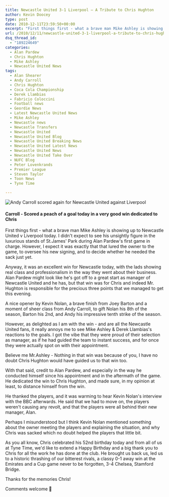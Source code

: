 ```yaml
---
title: Newcastle United 3-1 Liverpool – A Tribute to Chris Hughton
author: Kevin Doocey
type: post
date: 2010-12-11T23:59:50+00:00
excerpt: "First things first - what a brave man Mike Ashley is showing up to Newcastle United v Liverpool today. I didn't expect to see.."
url: /2010/12/11/newcastle-united-3-1-liverpool-a-tribute-to-chris-hughton/
dsq_thread_id:
  - "189224649"
categories:
  - Alan Pardew
  - Chris Hughton
  - Mike Ashley
  - Newcastle United News
tags:
  - Alan Shearer
  - Andy Carroll
  - Chris Hughton
  - Coca Cola Championship
  - Derek Llambias
  - Fabricio Coloccini
  - Football news
  - Geordie News
  - Latest Newcastle United News
  - Mike Ashley
  - Newcastle news
  - Newcastle Transfers
  - Newcastle United
  - Newcastle United Blog
  - Newcastle United Breaking News
  - Newcastle United Latest News
  - Newcastle United News
  - Newcastle United Take Over
  - NUFC Blog
  - Peter Lovenkrands
  - Premier League
  - Steven Taylor
  - Toon News
  - Tyne Time

---
```

![Andy Carroll scored again for Newcastle United against Liverpool](https://www.tynetime.com/wp-content/uploads/2010/12/AndyCarrollvChelsea.jpg "Big Andy")

#### Carroll - Scored a peach of a goal today in a very good win dedicated to Chris

First things first - what a brave man Mike Ashley is showing up to Newcastle United v Liverpool today. I didn't expect to see his unsightly figure in the luxurious stands of St.James' Park during Alan Pardew's first game in charge. However, I expect it was exactly that that lured the owner to the game, to oversee his new signing, and to decide whether he needed  the sack just yet.

Anyway, it was an excellent win for Newcastle today, with the lads showing real class and professionalism in the way they went about their business. Alan Pardew might look like he's got off to a great start as manager of Newcastle United and he has, but that win was for Chris and indeed Mr. Hughton is responsible for the precious three points that we managed to get this evening.

A nice opener by Kevin Nolan, a brave finish from Joey Barton and a moment of sheer class from Andy Carroll, to gift Nolan his 8th of the season, Barton his 2nd, and Andy his impressive tenth strike of the season.

However, as delighted as I am with the win - and are all the Newcastle United fans, it really annoys me to see Mike Ashley & Derek Llambias's reactions to the goals. I got the vibe that they were proud of their selection as manager, as if he had guided the team to instant success, and for once they were actually spot on with their appointment.

Believe me Mr.Ashley - Nothing in that win was because of you, I have no doubt Chris Hughton would have guided us to that win too.

With that said, credit to Alan Pardew, and especially in the way he conducted himself since his appointment and in the aftermath of the game. He dedicated the win to Chris Hughton, and made sure, in my opinion at least, to distance himself from the win.

He thanked the players, and it was warming to hear Kevin Nolan's interview with the BBC afterwards. He said that we had to move on, the players weren't causing any revolt, and that the players were all behind their new manager, Alan.

Perhaps I misunderstood but I think Kevin Nolan mentioned something about the owner meeting the players and explaining the situation, and why Chris was sacked which no doubt helped the players that little bit.

As you all know, Chris celebrated his 52nd birthday today and from all of us at Tyne Time, we'd like to extend a Happy Birthday and a big thank you to Chris for all the work he has done at the club. He brought us back us, led us to a historic thrashing of our bitterest rivals, a classy 0-1 away win at the Emirates and a Cup game never to be forgotten, 3-4 Chelsea, Stamford Bridge.

Thanks for the memories Chris!

Comments welcome 🙂
